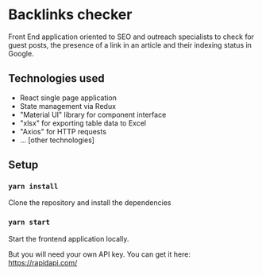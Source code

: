 # Backlinks checker

Front End application oriented to SEO and outreach specialists to check for guest posts, the presence of a link in an article and their indexing status in Google.

## Technologies used
<ul>
<li>React single page application</li>
<li>State management via Redux</li>
<li>"Material UI" library for component interface</li>
<li>"xlsx" for exporting table data to Excel</li>
<li>"Axios" for HTTP requests</li>
<li>... [other technologies]</li>
</ul>

## Setup

### `yarn install`

Clone the repository and install the dependencies

### `yarn start`

Start the frontend application locally. 

But you will need your own API key. You can get it here: https://rapidapi.com/

